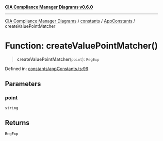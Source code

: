 [**CIA Compliance Manager Diagrams v0.6.0**](../../../../README.md)

***

[CIA Compliance Manager Diagrams](../../../../modules.md) / [constants](../../../README.md) / [AppConstants](../README.md) / createValuePointMatcher

# Function: createValuePointMatcher()

> **createValuePointMatcher**(`point`): `RegExp`

Defined in: [constants/appConstants.ts:96](https://github.com/step-security-bot/cia-compliance-manager/blob/8fd9c10973b52d0d78d7f90b0376987bfdcead6f/src/constants/appConstants.ts#L96)

## Parameters

### point

`string`

## Returns

`RegExp`
